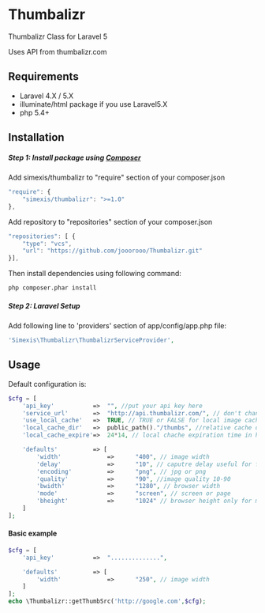 Thumbalizr
==========

Thumbalizr Class for Laravel 5

Uses API from thumbalizr.com

## Requirements

* Laravel 4.X / 5.X
* illuminate/html package if you use Laravel5.X
* php 5.4+

## Installation

##### Step 1: Install package using [Composer](https://getcomposer.org)

Add simexis/thumbalizr to "require" section of your composer.json

```javascript
"require": {
    "simexis/thumbalizr": ">=1.0"
},
```

Add repository to "repositories" section of your composer.json

```javascript
"repositories": [ {
	"type": "vcs",
	"url": "https://github.com/jooorooo/Thumbalizr.git"
}],
```

Then install dependencies using following command:
```bash    
php composer.phar install
```

##### Step 2: Laravel Setup
Add following line to 'providers' section of app/config/app.php file:
```php
'Simexis\Thumbalizr\ThumbalizrServiceProvider',
```

## Usage

Default configuration is:

```php
$cfg = [
	'api_key'			=>	"", //put your api key here
	'service_url'		=>	"http://api.thumbalizr.com/", // don't change, if you didn't have a special service contract
	'use_local_cache'	=>	TRUE, // TRUE or FALSE for local image cache
	'local_cache_dir'	=>	public_path()."/thumbs", //relative cache directory must exists in install directory and rwx permissions to all (777)
	'local_cache_expire'=>	24*14, // local chache expiration time in hours

	'defaults' 			=> [
        'width'				=>		"400", // image width
		'delay'				=>		"10", // caputre delay useful for flash content 5 - 10 is a good value
		'encoding'			=>		"png", // jpg or png
		'quality'			=>		"90", //image quality 10-90
		'bwidth'			=>		"1280", // browser width
		'mode'				=>		"screen", // screen or page
		'bheight'			=>		"1024" // browser height only for mode=screen
   	]
];
```

#### Basic example

```php
$cfg = [
	'api_key'			=>	"..............", 

	'defaults' 			=> [
        'width'				=>		"250", // image width
   	]
];
echo \Thumbalizr::getThumbSrc('http://google.com',$cfg);
```